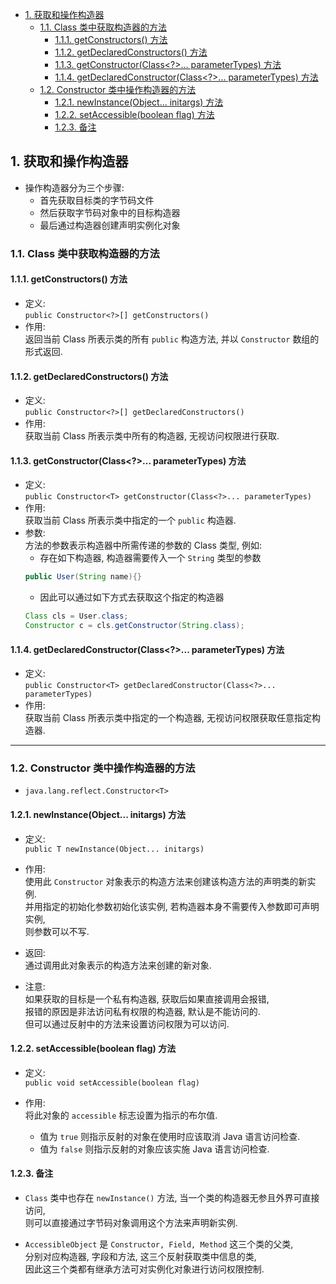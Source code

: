 <!-- TOC -->

- [1. 获取和操作构造器](#1-获取和操作构造器)
  - [1.1. Class 类中获取构造器的方法](#11-class-类中获取构造器的方法)
    - [1.1.1. getConstructors() 方法](#111-getconstructors-方法)
    - [1.1.2. getDeclaredConstructors() 方法](#112-getdeclaredconstructors-方法)
    - [1.1.3. getConstructor(Class<?>... parameterTypes) 方法](#113-getconstructorclass-parametertypes-方法)
    - [1.1.4. getDeclaredConstructor(Class<?>... parameterTypes) 方法](#114-getdeclaredconstructorclass-parametertypes-方法)
  - [1.2. Constructor 类中操作构造器的方法](#12-constructor-类中操作构造器的方法)
    - [1.2.1. newInstance(Object... initargs) 方法](#121-newinstanceobject-initargs-方法)
    - [1.2.2. setAccessible(boolean flag) 方法](#122-setaccessibleboolean-flag-方法)
    - [1.2.3. 备注](#123-备注)

<!-- /TOC -->

## 1. 获取和操作构造器
- 操作构造器分为三个步骤:
  - 首先获取目标类的字节码文件
  - 然后获取字节码对象中的目标构造器
  - 最后通过构造器创建声明实例化对象

### 1.1. Class 类中获取构造器的方法

#### 1.1.1. getConstructors() 方法
- 定义:  
  `public Constructor<?>[] getConstructors()`
- 作用:  
  返回当前 Class 所表示类的所有 `public` 构造方法, 并以 `Constructor` 数组的形式返回.

#### 1.1.2. getDeclaredConstructors() 方法
- 定义:  
  `public Constructor<?>[] getDeclaredConstructors()`
- 作用:  
  获取当前 Class 所表示类中所有的构造器, 无视访问权限进行获取.


#### 1.1.3. getConstructor(Class<?>... parameterTypes) 方法 
- 定义:  
  `public Constructor<T> getConstructor(Class<?>... parameterTypes)`
- 作用:  
  获取当前 Class 所表示类中指定的一个 `public` 构造器.
- 参数:  
  方法的参数表示构造器中所需传递的参数的 Class 类型, 例如:  
  - 存在如下构造器, 构造器需要传入一个 `String` 类型的参数
  ```java
  public User(String name){}
  ```
  - 因此可以通过如下方式去获取这个指定的构造器
  ```java
  Class cls = User.class;
  Constructor c = cls.getConstructor(String.class);
  ```

#### 1.1.4. getDeclaredConstructor(Class<?>... parameterTypes) 方法 
- 定义:  
  `public Constructor<T> getDeclaredConstructor(Class<?>... parameterTypes)`
- 作用:  
  获取当前 Class 所表示类中指定的一个构造器, 无视访问权限获取任意指定构造器.

****

### 1.2. Constructor 类中操作构造器的方法
- `java.lang.reflect.Constructor<T>`

#### 1.2.1. newInstance(Object... initargs) 方法
- 定义:  
  `public T newInstance(Object... initargs)`

- 作用:  
  使用此 `Constructor` 对象表示的构造方法来创建该构造方法的声明类的新实例.  
  并用指定的初始化参数初始化该实例, 若构造器本身不需要传入参数即可声明实例,   
  则参数可以不写.

- 返回:  
  通过调用此对象表示的构造方法来创建的新对象.

- 注意:  
  如果获取的目标是一个私有构造器, 获取后如果直接调用会报错,  
  报错的原因是非法访问私有权限的构造器, 默认是不能访问的.  
  但可以通过反射中的方法来设置访问权限为可以访问.

#### 1.2.2. setAccessible(boolean flag) 方法
- 定义:  
  `public void setAccessible(boolean flag)`

- 作用:  
  将此对象的 `accessible` 标志设置为指示的布尔值.   
  - 值为 `true` 则指示反射的对象在使用时应该取消 Java 语言访问检查.  
  - 值为 `false` 则指示反射的对象应该实施 Java 语言访问检查.

#### 1.2.3. 备注
- `Class` 类中也存在 `newInstance()` 方法, 当一个类的构造器无参且外界可直接访问,  
  则可以直接通过字节码对象调用这个方法来声明新实例.  

- `AccessibleObject` 是 `Constructor, Field, Method` 这三个类的父类,  
  分别对应构造器, 字段和方法, 这三个反射获取类中信息的类,    
  因此这三个类都有继承方法可对实例化对象进行访问权限控制.